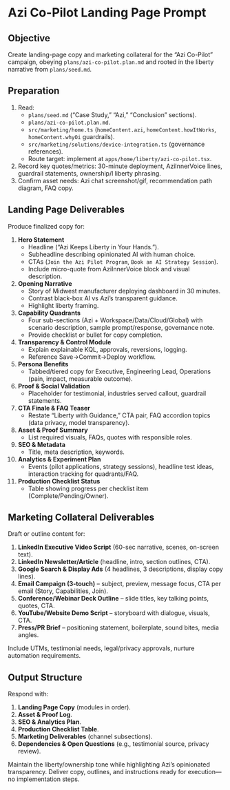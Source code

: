 # Azi Co-Pilot Landing Page Prompt

## Objective

Create landing-page copy and marketing collateral for the “Azi Co-Pilot” campaign, obeying `plans/azi-co-pilot.plan.md` and rooted in the liberty narrative from `plans/seed.md`.

## Preparation

1. Read:
   - `plans/seed.md` (“Case Study,” “Azi,” “Conclusion” sections).
   - `plans/azi-co-pilot.plan.md`.
   - `src/marketing/home.ts` (`homeContent.azi`, `homeContent.howItWorks`, `homeContent.whyOi` guardrails).
   - `src/marketing/solutions/device-integration.ts` (governance references).
   - Route target: implement at `apps/home/liberty/azi-co-pilot.tsx`.
2. Record key quotes/metrics: 30-minute deployment, AziInnerVoice lines, guardrail statements, ownership/l liberty phrasing.
3. Confirm asset needs: Azi chat screenshot/gif, recommendation path diagram, FAQ copy.

## Landing Page Deliverables

Produce finalized copy for:

1. **Hero Statement**
   - Headline (“Azi Keeps Liberty in Your Hands.”).
   - Subheadline describing opinionated AI with human choice.
   - CTAs (`Join the Azi Pilot Program`, `Book an AI Strategy Session`).
   - Include micro-quote from AziInnerVoice block and visual description.
2. **Opening Narrative**
   - Story of Midwest manufacturer deploying dashboard in 30 minutes.
   - Contrast black-box AI vs Azi’s transparent guidance.
   - Highlight liberty framing.
3. **Capability Quadrants**
   - Four sub-sections (Azi + Workspace/Data/Cloud/Global) with scenario description, sample prompt/response, governance note.
   - Provide checklist or bullet for copy completion.
4. **Transparency & Control Module**
   - Explain explainable KQL, approvals, reversions, logging.
   - Reference Save→Commit→Deploy workflow.
5. **Persona Benefits**
   - Tabbed/tiered copy for Executive, Engineering Lead, Operations (pain, impact, measurable outcome).
6. **Proof & Social Validation**
   - Placeholder for testimonial, industries served callout, guardrail statements.
7. **CTA Finale & FAQ Teaser**
   - Restate “Liberty with Guidance,” CTA pair, FAQ accordion topics (data privacy, model transparency).
8. **Asset & Proof Summary**
   - List required visuals, FAQs, quotes with responsible roles.
9. **SEO & Metadata**
   - Title, meta description, keywords.
10. **Analytics & Experiment Plan**
    - Events (pilot applications, strategy sessions), headline test ideas, interaction tracking for quadrants/FAQ.
11. **Production Checklist Status**
    - Table showing progress per checklist item (Complete/Pending/Owner).

## Marketing Collateral Deliverables

Draft or outline content for:

1. **LinkedIn Executive Video Script** (60-sec narrative, scenes, on-screen text).
2. **LinkedIn Newsletter/Article** (headline, intro, section outlines, CTA).
3. **Google Search & Display Ads** (4 headlines, 3 descriptions, display copy lines).
4. **Email Campaign (3-touch)** – subject, preview, message focus, CTA per email (Story, Capabilities, Join).
5. **Conference/Webinar Deck Outline** – slide titles, key talking points, quotes, CTA.
6. **YouTube/Website Demo Script** – storyboard with dialogue, visuals, CTA.
7. **Press/PR Brief** – positioning statement, boilerplate, sound bites, media angles.

Include UTMs, testimonial needs, legal/privacy approvals, nurture automation requirements.

## Output Structure

Respond with:

1. **Landing Page Copy** (modules in order).
2. **Asset & Proof Log**.
3. **SEO & Analytics Plan**.
4. **Production Checklist Table**.
5. **Marketing Deliverables** (channel subsections).
6. **Dependencies & Open Questions** (e.g., testimonial source, privacy review).

Maintain the liberty/ownership tone while highlighting Azi’s opinionated transparency. Deliver copy, outlines, and instructions ready for execution—no implementation steps.
